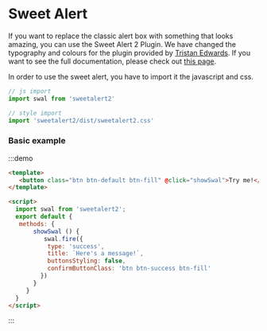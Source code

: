 # Sweet Alert

If you want to replace the classic alert box with something that looks amazing, you can use the Sweet Alert 2 Plugin.
We have changed the typography and colours for the plugin provided by [Tristan Edwards](https://twitter.com/t4t5). 
If you want to see the full documentation, please check out [this page](https://sweetalert2.github.io/).

In order to use the sweet alert, you have to import it the javascript and css.


```js
// js import
import swal from 'sweetalert2'

// style import
import 'sweetalert2/dist/sweetalert2.css'
```

### Basic example

:::demo
```html
<template>
   <button class="btn btn-default btn-fill" @click="showSwal">Try me!</button>
</template>

<script>
  import swal from 'sweetalert2';
  export default {
   methods: {
       showSwal () {
          swal.fire({
           type: 'success',
           title: `Here's a message!`,
           buttonsStyling: false,
           confirmButtonClass: 'btn btn-success btn-fill'
         })
       }
     }
  }
</script>
```
:::


<script>
  import swal from 'sweetalert2';
  export default {
   props: ['slot-key'],
   methods: {
       showSwal () {
          swal.fire({
           type: 'success',
           title: `Here's a message!`,
           buttonsStyling: false,
           confirmButtonClass: 'btn btn-success btn-fill'
         })
       }
     }
  }
</script>
